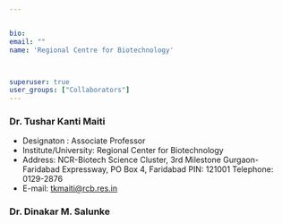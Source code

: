 ```yaml
---


bio: 
email: ""
name: 'Regional Centre for Biotechnology'



superuser: true
user_groups: ["Collaborators"]
---
```

### Dr. Tushar Kanti Maiti
 *	Designaton : Associate Professor
 *	Institute/University: Regional Center for Biotechnology  
 *	Address: NCR-Biotech Science Cluster, 3rd Milestone Gurgaon-Faridabad Expressway,     PO Box 4, Faridabad
    PIN: 121001
    Telephone: 0129-2876
 *	E-mail: tkmaiti@rcb.res.in
 
### Dr. Dinakar M. Salunke



